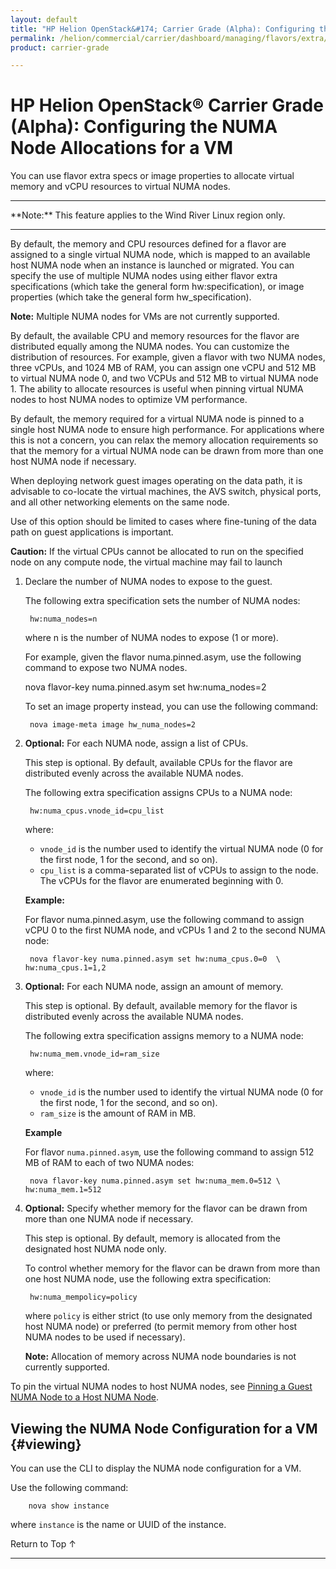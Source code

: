 ```yaml
---
layout: default
title: "HP Helion OpenStack&#174; Carrier Grade (Alpha): Configuring the NUMA Node Allocations for a VM"
permalink: /helion/commercial/carrier/dashboard/managing/flavors/extra/numa/
product: carrier-grade

---
```

<!--UNDER REVISION-->

<script>

function PageRefresh {
onLoad="window.refresh"
}

PageRefresh();

</script>

<!-- <p style="font-size: small;"> <a href="/helion/commercial/carrier/ga1/install/">&#9664; PREV</a> | <a href="/helion/commercial/carrier/ga1/install-overview/">&#9650; UP</a> | <a href="/helion/commercial/carrier/ga1/">NEXT &#9654;</a></p> -->

# HP Helion OpenStack&#174; Carrier Grade (Alpha): Configuring the NUMA Node Allocations for a VM

You can use flavor extra specs or image properties to allocate virtual memory and vCPU resources to virtual NUMA nodes.

<hr>
**Note:** This feature applies to the Wind River Linux region only.
<hr>

By default, the memory and CPU resources defined for a flavor are assigned to a single virtual NUMA node, which is mapped to an available host NUMA node when an instance is launched or migrated. You can specify the use of multiple NUMA nodes using either flavor extra specifications (which take the general form hw:specification), or image properties (which take the general form hw_specification).

**Note:** Multiple NUMA nodes for VMs are not currently supported.

By default, the available CPU and memory resources for the flavor are distributed equally among the NUMA nodes. You can customize the distribution of resources. For example, given a flavor with two NUMA nodes, three vCPUs, and 1024 MB of RAM, you can assign one vCPU and 512 MB to virtual NUMA node 0, and two VCPUs and 512 MB to virtual NUMA node 1. The ability to allocate resources is useful when pinning virtual NUMA nodes to host NUMA nodes to optimize VM performance.

By default, the memory required for a virtual NUMA node is pinned to a single host NUMA node to ensure high performance. For applications where this is not a concern, you can relax the memory allocation requirements so that the memory for a virtual NUMA node can be drawn from more than one host NUMA node if necessary.

When deploying network guest images operating on the data path, it is advisable to co-locate the virtual machines, the AVS switch, physical ports, and all other networking elements on the same node.

Use of this option should be limited to cases where fine-tuning of the data path on guest applications is important.

**Caution:** If the virtual CPUs cannot be allocated to run on the specified node on any compute node, the virtual machine may fail to launch

1. Declare the number of NUMA nodes to expose to the guest.

	The following extra specification sets the number of NUMA nodes:

		hw:numa_nodes=n

	where n is the number of NUMA nodes to expose (1 or more).

	For example, given the flavor numa.pinned.asym, use the following command to expose two NUMA nodes.

	nova flavor-key numa.pinned.asym set hw:numa_nodes=2

	To set an image property instead, you can use the following command:

		nova image-meta image hw_numa_nodes=2

2. **Optional:** For each NUMA node, assign a list of CPUs.

	This step is optional. By default, available CPUs for the flavor are distributed evenly across the available NUMA nodes.

	The following extra specification assigns CPUs to a NUMA node:

		hw:numa_cpus.vnode_id=cpu_list

	where:

	* `vnode_id` is the number used to identify the virtual NUMA node (0 for the first node, 1 for the second, and so on).
	* `cpu_list` is a comma-separated list of vCPUs to assign to the node. The vCPUs for the flavor are enumerated beginning with 0.

	**Example:** 

	For flavor numa.pinned.asym, use the following command to assign vCPU 0 to the first NUMA node, and vCPUs 1 and 2 to the second NUMA node:

		nova flavor-key numa.pinned.asym set hw:numa_cpus.0=0  \ hw:numa_cpus.1=1,2

3. **Optional:** For each NUMA node, assign an amount of memory.

	This step is optional. By default, available memory for the flavor is distributed evenly across the available NUMA nodes.

	The following extra specification assigns memory to a NUMA node:

		hw:numa_mem.vnode_id=ram_size

	where:
	* `vnode_id` is the number used to identify the virtual NUMA node (0 for the first node, 1 for the second, and so on).
	* `ram_size` is the amount of RAM in MB.

	**Example**

	 For flavor `numa.pinned.asym`, use the following command to assign 512 MB of RAM to each of two NUMA nodes:

		nova flavor-key numa.pinned.asym set hw:numa_mem.0=512 \ hw:numa_mem.1=512

4. **Optional:** Specify whether memory for the flavor can be drawn from more than one NUMA node if necessary.

	This step is optional. By default, memory is allocated from the designated host NUMA node only.

	To control whether memory for the flavor can be drawn from more than one host NUMA node, use the following extra specification:

		hw:numa_mempolicy=policy

	where `policy` is either strict (to use only memory from the designated host NUMA node) or preferred (to permit memory from other host NUMA nodes to be used if necessary).

	**Note:** Allocation of memory across NUMA node boundaries is not currently supported.

To pin the virtual NUMA nodes to host NUMA nodes, see [Pinning a Guest NUMA Node to a Host NUMA Node](/helion/commercial/carrier/dashboard/managing/flavors/extra/numa/pin/).

## Viewing the NUMA Node Configuration for a VM {#viewing}

You can use the CLI to display the NUMA node configuration for a VM.

Use the following command:

		nova show instance

where `instance` is the name or UUID of the instance.

<a href="#top" style="padding:14px 0px 14px 0px; text-decoration: none;"> Return to Top &#8593; </a>


----
